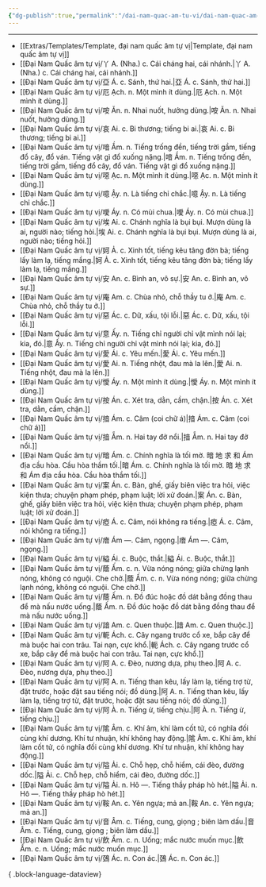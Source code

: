 ```yaml
---
{"dg-publish":true,"permalink":"/dai-nam-quac-am-tu-vi/dai-nam-quac-am-tu-vi-a/","contentClasses":"list-cards","created":"2025-08-15T16:06:22.547+07:00"}
---
```


---

- [[Extras/Templates/Template, đại nam quấc âm tự vị\|Template, đại nam quấc âm tự vị]]
- [[Đại Nam Quấc âm tự vị/丫 A. (Nha.) c. Cái cháng hai, cái nhánh.\|丫 A. (Nha.) c. Cái cháng hai, cái nhánh.]]
- [[Đại Nam Quấc âm tự vị/亞 Á. c. Sánh, thứ hai.\|亞 Á. c. Sánh, thứ hai.]]
- [[Đại Nam Quấc âm tự vị/厄 Ạch. n. Một mình ít dùng.\|厄 Ạch. n. Một mình ít dùng.]]
- [[Đại Nam Quấc âm tự vị/咹 Ăn. n. Nhai nuốt, hưởng dùng.\|咹 Ăn. n. Nhai nuốt, hưởng dùng.]]
- [[Đại Nam Quấc âm tự vị/哀 Ai. c. Bi thương; tiếng bi ai.\|哀 Ai. c. Bi thương; tiếng bi ai.]]
- [[Đại Nam Quấc âm tự vị/喑 Ầm. n. Tiếng trống đền, tiếng trời gầm, tiếng đổ cây, đổ ván. Tiếng vật gì đổ xuống nặng.\|喑 Ầm. n. Tiếng trống đền, tiếng trời gầm, tiếng đổ cây, đổ ván. Tiếng vật gì đổ xuống nặng.]]
- [[Đại Nam Quấc âm tự vị/噁 Ạc. n. Một mình ít dùng.\|噁 Ạc. n. Một mình ít dùng.]]
- [[Đại Nam Quấc âm tự vị/噫 Ậy. n. Là tiếng chỉ chắc.\|噫 Ậy. n. Là tiếng chỉ chắc.]]
- [[Đại Nam Quấc âm tự vị/噯 Áy. n. Có mùi chua.\|噯 Áy. n. Có mùi chua.]]
- [[Đại Nam Quấc âm tự vị/埃 Ai. c. Chánh nghĩa là bụi bụi. Mượn dùng là ai, người nào; tiếng hỏi.\|埃 Ai. c. Chánh nghĩa là bụi bụi. Mượn dùng là ai, người nào; tiếng hỏi.]]
- [[Đại Nam Quấc âm tự vị/妸 Ả. c. Xinh tốt, tiếng kêu tâng đờn bà; tiếng lấy làm lạ, tiếng mầng.\|妸 Ả. c. Xinh tốt, tiếng kêu tâng đờn bà; tiếng lấy làm lạ, tiếng mầng.]]
- [[Đại Nam Quấc âm tự vị/安 An. c. Bình an, vô sự.\|安 An. c. Bình an, vô sự.]]
- [[Đại Nam Quấc âm tự vị/庵 Am. c. Chùa nhỏ, chỗ thầy tu ở.\|庵 Am. c. Chùa nhỏ, chỗ thầy tu ở.]]
- [[Đại Nam Quấc âm tự vị/惡 Ác. c. Dữ, xấu, tội lỗi.\|惡 Ác. c. Dữ, xấu, tội lỗi.]]
- [[Đại Nam Quấc âm tự vị/意 Ấy. n. Tiếng chỉ người chỉ vật mình nói lại; kia, đó.\|意 Ấy. n. Tiếng chỉ người chỉ vật mình nói lại; kia, đó.]]
- [[Đại Nam Quấc âm tự vị/愛 Ái. c. Yêu mến.\|愛 Ái. c. Yêu mến.]]
- [[Đại Nam Quấc âm tự vị/愛 Ai. n. Tiếng nhột, đau mà la lên.\|愛 Ai. n. Tiếng nhột, đau mà la lên.]]
- [[Đại Nam Quấc âm tự vị/懓 Áy. n. Một mình ít dùng.\|懓 Áy. n. Một mình ít dùng.]]
- [[Đại Nam Quấc âm tự vị/按 Án. c. Xét tra, dằn, cầm, chận.\|按 Án. c. Xét tra, dằn, cầm, chận.]]
- [[Đại Nam Quấc âm tự vị/揞 Ám. c. Câm (coi chữ á)\|揞 Ám. c. Câm (coi chữ á)]]
- [[Đại Nam Quấc âm tự vị/揞 Ẵm. n. Hai tay đở nổi.\|揞 Ẵm. n. Hai tay đở nổi.]]
- [[Đại Nam Quấc âm tự vị/暗 Ám. c. Chính nghĩa là tối mờ. 暗 地 求 和 Ám địa cầu hòa. Cầu hòa thầm tối.\|暗 Ám. c. Chính nghĩa là tối mờ. 暗 地 求 和 Ám địa cầu hòa. Cầu hòa thầm tối.]]
- [[Đại Nam Quấc âm tự vị/案 Án. c. Bàn, ghế, giấy biên việc tra hỏi, việc kiện thưa; chuyện phạm phép, phạm luật; lời xử đoán.\|案 Án. c. Bàn, ghế, giấy biên việc tra hỏi, việc kiện thưa; chuyện phạm phép, phạm luật; lời xử đoán.]]
- [[Đại Nam Quấc âm tự vị/瘂 Á. c. Câm, nói không ra tiếng.\|瘂 Á. c. Câm, nói không ra tiếng.]]
- [[Đại Nam Quấc âm tự vị/瘖 Ám ―. Câm, ngọng.\|瘖 Ám ―. Câm, ngọng.]]
- [[Đại Nam Quấc âm tự vị/縊 Ái. c. Buộc, thắt.\|縊 Ái. c. Buộc, thắt.]]
- [[Đại Nam Quấc âm tự vị/蔭 Ấm. c. n. Vừa nóng nóng; giữa chừng lạnh nóng, không có nguội. Che chở.\|蔭 Ấm. c. n. Vừa nóng nóng; giữa chừng lạnh nóng, không có nguội. Che chở.]]
- [[Đại Nam Quấc âm tự vị/蔭 Ấm. n. Đồ đúc hoặc đồ dát bằng đồng thau để mà nấu nước uống.\|蔭 Ấm. n. Đồ đúc hoặc đồ dát bằng đồng thau để mà nấu nước uống.]]
- [[Đại Nam Quấc âm tự vị/諳 Am. c. Quen thuộc.\|諳 Am. c. Quen thuộc.]]
- [[Đại Nam Quấc âm tự vị/軛 Ách. c. Cây ngang trước cổ xe, bắp cây để mà buộc hai con trâu. Tai nạn, cực khổ.\|軛 Ách. c. Cây ngang trước cổ xe, bắp cây để mà buộc hai con trâu. Tai nạn, cực khổ.]]
- [[Đại Nam Quấc âm tự vị/阿 A. c. Đèo, nương dựa, phụ theo.\|阿 A. c. Đèo, nương dựa, phụ theo.]]
- [[Đại Nam Quấc âm tự vị/阿 A. n. Tiếng than kêu, lấy làm lạ, tiếng trợ từ, đặt trước, hoặc đặt sau tiếng nói; đồ dùng.\|阿 A. n. Tiếng than kêu, lấy làm lạ, tiếng trợ từ, đặt trước, hoặc đặt sau tiếng nói; đồ dùng.]]
- [[Đại Nam Quấc âm tự vị/阿 À. n. Tiếng ừ, tiếng chịu.\|阿 À. n. Tiếng ừ, tiếng chịu.]]
- [[Đại Nam Quấc âm tự vị/隂 Âm. c. Khí âm, khí làm cốt tử, có nghĩa đối cùng khí dương. Khí tư nhuận, khí không hay động.\|隂 Âm. c. Khí âm, khí làm cốt tử, có nghĩa đối cùng khí dương. Khí tư nhuận, khí không hay động.]]
- [[Đại Nam Quấc âm tự vị/隘 Ải. c. Chỗ hẹp, chỗ hiểm, cái đèo, đường dốc.\|隘 Ải. c. Chỗ hẹp, chỗ hiểm, cái đèo, đường dốc.]]
- [[Đại Nam Quấc âm tự vị/隘 Ải. n. Hô —. Tiếng thầy pháp hò hét.\|隘 Ải. n. Hô —. Tiếng thầy pháp hò hét.]]
- [[Đại Nam Quấc âm tự vị/鞍 An. c. Yên ngựa; mả an.\|鞍 An. c. Yên ngựa; mả an.]]
- [[Đại Nam Quấc âm tự vị/音 Âm. c. Tiếng, cung, giọng ; biên làm dấu.\|音 Âm. c. Tiếng, cung, giọng ; biên làm dấu.]]
- [[Đại Nam Quấc âm tự vị/飲 Ẩm. c. n. Uống; mắc nước muốn mục.\|飲 Ẩm. c. n. Uống; mắc nước muốn mục.]]
- [[Đại Nam Quấc âm tự vị/鵶 Ác. n. Con ác.\|鵶 Ác. n. Con ác.]]

{ .block-language-dataview}
